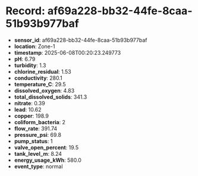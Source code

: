 # Record: af69a228-bb32-44fe-8caa-51b93b977baf

- **sensor_id**: af69a228-bb32-44fe-8caa-51b93b977baf
- **location**: Zone-1
- **timestamp**: 2025-06-08T00:20:23.249773
- **pH**: 6.79
- **turbidity**: 1.3
- **chlorine_residual**: 1.53
- **conductivity**: 280.1
- **temperature_C**: 29.5
- **dissolved_oxygen**: 4.83
- **total_dissolved_solids**: 341.3
- **nitrate**: 0.39
- **lead**: 10.62
- **copper**: 198.9
- **coliform_bacteria**: 2
- **flow_rate**: 391.74
- **pressure_psi**: 69.8
- **pump_status**: 1
- **valve_open_percent**: 19.5
- **tank_level_m**: 8.24
- **energy_usage_kWh**: 580.0
- **event_type**: normal